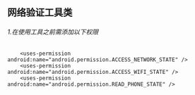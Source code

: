 网络验证工具类
---------
###### 1.在使用工具之前需添加以下权限
```
	<uses-permission android:name="android.permission.ACCESS_NETWORK_STATE" />
   	<uses-permission android:name="android.permission.ACCESS_WIFI_STATE" />
   	<uses-permission android:name="android.permission.READ_PHONE_STATE" />
```